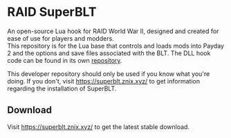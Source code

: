 # RAID SuperBLT
An open-source Lua hook for RAID World War II, designed and created for ease of use for players and modders.  
This repository is for the Lua base that controls and loads mods into Payday 2 and the options and save files associated with the BLT. The DLL hook code can be found in its own [repository](https://github.com/RAIDModding/RAID-SuperBLT).

This developer repository should only be used if you know what you're doing. If you don't, visit https://superblt.znix.xyz/ to get information regarding the installation of SuperBLT.

## Download
Visit https://superblt.znix.xyz/ to get the latest stable download.  
